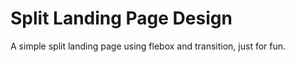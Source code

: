 # Split Landing Page Design
A simple split landing page using flebox and transition, just for fun.

